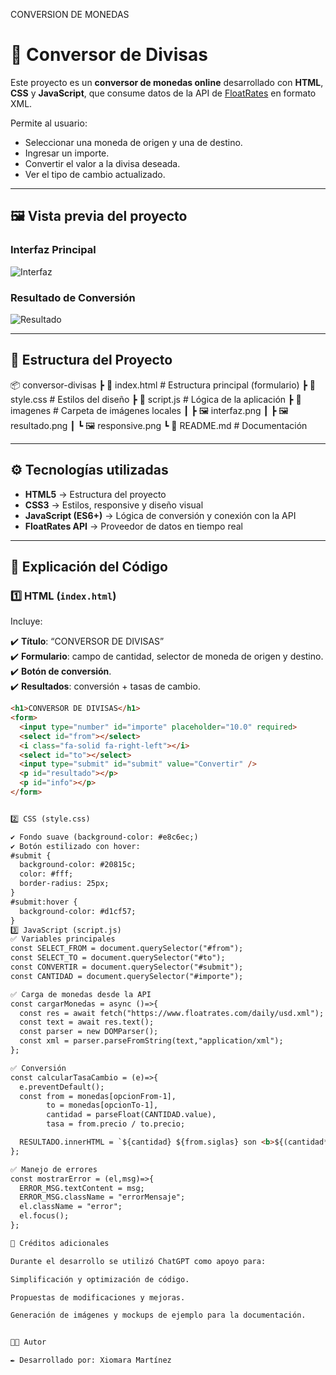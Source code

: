 CONVERSION DE MONEDAS
# 📌 Conversor de Divisas  

Este proyecto es un **conversor de monedas online** desarrollado con **HTML**, **CSS** y **JavaScript**, que consume datos de la API de [FloatRates](https://www.floatrates.com/) en formato XML.  

Permite al usuario:  
- Seleccionar una moneda de origen y una de destino.  
- Ingresar un importe.  
- Convertir el valor a la divisa deseada.  
- Ver el tipo de cambio actualizado.  

---

## 🖼 Vista previa del proyecto  

### Interfaz Principal  
![Interfaz](imagenes/interfaz.png)  

### Resultado de Conversión  
![Resultado](imagenes/resultado.png)  

---



## 📂 Estructura del Proyecto  


📦 conversor-divisas
┣ 📜 index.html # Estructura principal (formulario)
┣ 📜 style.css # Estilos del diseño
┣ 📜 script.js # Lógica de la aplicación
┣ 📂 imagenes # Carpeta de imágenes locales
┃ ┣ 🖼 interfaz.png
┃ ┣ 🖼 resultado.png
┃ ┗ 🖼 responsive.png
┗ 📜 README.md # Documentación



---

## ⚙️ Tecnologías utilizadas  

- **HTML5** → Estructura del proyecto  
- **CSS3** → Estilos, responsive y diseño visual  
- **JavaScript (ES6+)** → Lógica de conversión y conexión con la API  
- **FloatRates API** → Proveedor de datos en tiempo real  

---

## 📝 Explicación del Código  

### 1️⃣ HTML (`index.html`)  

Incluye:  

✔️ **Título**: “CONVERSOR DE DIVISAS”  
✔️ **Formulario**: campo de cantidad, selector de moneda de origen y destino.  
✔️ **Botón de conversión**.  
✔️ **Resultados**: conversión + tasas de cambio.  

```html
<h1>CONVERSOR DE DIVISAS</h1>
<form>
  <input type="number" id="importe" placeholder="10.0" required>
  <select id="from"></select>
  <i class="fa-solid fa-right-left"></i>
  <select id="to"></select>
  <input type="submit" id="submit" value="Convertir" />
  <p id="resultado"></p>
  <p id="info"></p>
</form>


2️⃣ CSS (style.css)

✔️ Fondo suave (background-color: #e8c6ec;)
✔️ Botón estilizado con hover:
#submit {
  background-color: #20815c;
  color: #fff;
  border-radius: 25px;
}
#submit:hover {
  background-color: #d1cf57;
}
3️⃣ JavaScript (script.js)
✅ Variables principales
const SELECT_FROM = document.querySelector("#from");
const SELECT_TO = document.querySelector("#to");
const CONVERTIR = document.querySelector("#submit");
const CANTIDAD = document.querySelector("#importe");

✅ Carga de monedas desde la API
const cargarMonedas = async ()=>{
  const res = await fetch("https://www.floatrates.com/daily/usd.xml");
  const text = await res.text();
  const parser = new DOMParser();
  const xml = parser.parseFromString(text,"application/xml");
};

✅ Conversión
const calcularTasaCambio = (e)=>{
  e.preventDefault();
  const from = monedas[opcionFrom-1], 
        to = monedas[opcionTo-1],
        cantidad = parseFloat(CANTIDAD.value),
        tasa = from.precio / to.precio;

  RESULTADO.innerHTML = `${cantidad} ${from.siglas} son <b>${(cantidad*tasa).toFixed(4)}</b> ${to.siglas}`;
};

✅ Manejo de errores
const mostrarError = (el,msg)=>{
  ERROR_MSG.textContent = msg;
  ERROR_MSG.className = "errorMensaje";
  el.className = "error";
  el.focus();
};

🤖 Créditos adicionales

Durante el desarrollo se utilizó ChatGPT como apoyo para:

Simplificación y optimización de código.

Propuestas de modificaciones y mejoras.

Generación de imágenes y mockups de ejemplo para la documentación.


👨‍💻 Autor

✒️ Desarrollado por: Xiomara Martínez



